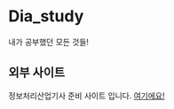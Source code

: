 # Dia_study

내가 공부했던 모든 것들!

## 외부 사이트

정보처리산업기사 준비 사이트 입니다.  <a href="https://sulky-bamboo-eaa.notion.site/89c657c4d49f464da79ef426faeb049b">여기에요!</a>
